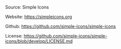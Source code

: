 Source: Simple Icons

Website: https://simpleicons.org

Github: https://github.com/simple-icons/simple-icons

License: https://github.com/simple-icons/simple-icons/blob/develop/LICENSE.md
